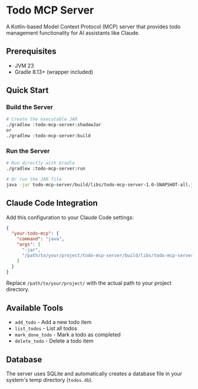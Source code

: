 # Todo MCP Server

A Kotlin-based Model Context Protocol (MCP) server that provides todo management functionality for AI assistants like Claude.

## Prerequisites

- JVM 23
- Gradle 8.13+ (wrapper included)

## Quick Start

### Build the Server

```bash
# Create the executable JAR
./gradlew :todo-mcp-server:shadowJar
or
./gradlew :todo-mcp-server:build
```

### Run the Server

```bash
# Run directly with Gradle
./gradlew :todo-mcp-server:run

# Or run the JAR file
java -jar todo-mcp-server/build/libs/todo-mcp-server-1.0-SNAPSHOT-all.jar
```

## Claude Code Integration

Add this configuration to your Claude Code settings:

```json
{
  "your-todo-mcp": {
    "command": "java",
    "args": [
      "-jar",
      "/path/to/your/project/todo-mcp-server/build/libs/todo-mcp-server-1.0-SNAPSHOT-all.jar"
    ]
  }
}
```

Replace `/path/to/your/project/` with the actual path to your project directory.

## Available Tools

- `add_todo` - Add a new todo item
- `list_todos` - List all todos
- `mark_done_todo` - Mark a todo as completed
- `delete_todo` - Delete a todo item

## Database

The server uses SQLite and automatically creates a database file in your system's temp directory (`todos.db`).